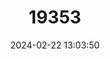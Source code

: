 ---
title: "19353"
category: "Rattus norvegicus"
draft: false
date: 2024-02-22 13:03:50
languages:
  Russian: ["Pasyuk", "Seraya Krysa"]
  French: ["Rat surmulot"]
  English: ["Brown Rat"]
---
